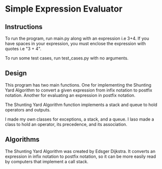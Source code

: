 # Simple Expression Evaluator
## Instructions
To run the program, run main.py along with an expression i.e 3+4. If you have spaces in your expression, you must enclose the expression with quotes i.e "3 + 4".

To run some test cases, run test_cases.py with no arguments.


## Design
This program has two main functions.
One for implementing the Shunting Yard Algorithm to convert a given expression from infix notation to postfix notation.
Another for evaluating an expression in postfix notation.

The Shunting Yard Algorithm function implements a stack and queue to hold operators and outputs.

I made my own classes for exceptions, a stack, and a queue. I laso made a class to hold an operator, its precedence, and its association.

## Algorithms
The Shunting Yard Algorithm was created by Edsger Dijkstra. It converts an expression in infix notation to postfix notation, so it can be more easily read by computers that implement a call stack.